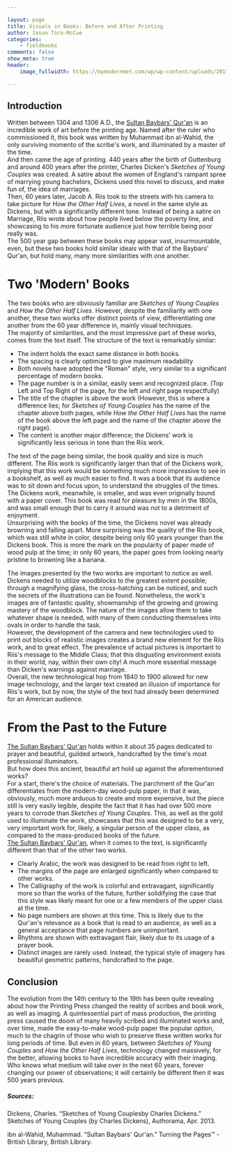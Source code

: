 ```yaml
---

layout: page  
title: Visuals in Books: Before and After Printing  
author: Jason Toro-McCue  
categories:  
    - fieldbooks
comments: false  
show_meta: true
header:
    image_fullwidth: https://mymodernmet.com/wp/wp-content/uploads/2017/05/jacob-riis-how-the-other-half-lives-27.jpg       

---
```



## Introduction

Written between 1304 and 1306 A.D., the [Sultan Baybars' Qur'an](http://www.bl.uk/turning-the-pages/?id=0354faf0-a67a-11db-87d3-0050c2490048&type=book) is an incredible work of art before the printing age. Named after the ruler who commissioned it, this book was written by Muhammad ibn al-Wahid, the only surviving momento of the scribe's work, and illuminated by a master of the time.  
And then came the age of printing. 440 years after the birth of Guttenburg and around 400 years after the printer, Charles Dicken's *Sketches of Young Couples* was created. A satire about the women of England's rampant spree of marrying young bachelors, Dickens used this novel to discuss, and make fun of, the idea of marriages.  
Then, 60 years later, Jacob A. Riis took to the streets with his camera to take picture for *How the Other Half Lives*, a novel in the same style as Dickens, but with a significantly different tone. Instead of being a satire on Marriage, Riis wrote about how people lived below the poverty line, and showcasing to his more fortunate audience just how terrible being poor really was.  
The 500 year gap between these books may appear vast, insurmountable, even, but these two books hold similar ideals with that of the Baybars' Qur'an, but hold many, many more similarities with one another.

# Two 'Modern' Books
The two books who are obviously familiar are *Sketches of Young Couples* and *How the Other Half Lives*. However, despite the familiarity with one another, these two works offer distinct points of view, differentiating one another from the 60 year difference in, mainly visual techniques.  
The majority of similarities, and the most impressive part of these works, comes from the text itself. The structure of the text is remarkably similar:

+ The indent holds the exact same distance in both books.
+ The spacing is clearly optimized to give maximum readability
+ Both novels have adopted the "Roman" style, very similar to a significant percentage of modern books.
+ The page number is in a similar, easily seen and recognized place. (Top Left and Top Right of the page, for the left and right page respectfully)
+ The title of the chapter is above the work (However, this is where a difference lies; for *Sketches of Young Couples* has the name of the chapter above both pages, while *How the Other Half Lives* has the name of the book above the left page and the name of the chapter above the right page).
+ The content is another major difference; the Dickens' work is significantly less serious in tone than the Riis work.

The text of the page being similar, the book quality and size is much different. The Riis work is significantly larger than that of the Dickens work, implying that this work would be something much more impressive to see in a bookshelf, as well as much easier to find. It was a book that its audience was to sit down and focus upon, to understand the struggles of the times. The Dickens work, meanwhile, is smaller, and was even originally bound with a paper cover. This book was read for pleasure by men in the 1800s, and was small enough that to carry it around was not to a detriment of enjoyment.  
Unsurprising with the books of the time, the Dickens novel was already browning and falling apart. More surprising was the quality of the Riis book, which was still white in color, despite being only 60 years younger than the Dickens book. This is more the mark on the popularity of paper made of wood pulp at the time; in only 60 years, the paper goes from looking nearly pristine to browning like a banana.

The images presented by the two works are important to notice as well. Dickens needed to utilize woodblocks to the greatest extent possible; through a magnifying glass, the cross-hatching can be noticed, and such the secrets of the illustrations can be found. Nonetheless, the work's images are of fantastic quality, showmanship of the growing and growing mastery of the woodblock. The nature of the images allow them to take whatever shape is needed, with many of them conducting themselves into ovals in order to handle the task.  
However, the development of the camera and new technologies used to print out blocks of realistic images creates a brand new element for the Riis work, and to great effect. The prevalence of actual pictures is important to Riis's message to the Middle Class; that this disgusting environment exists in their world, nay, within their own city! A much more essential message than Dicken's warnings against marriage.  
Overall, the new technological hop from 1840 to 1900 allowed for new image technology, and the larger text created an illusion of importance for Riis's work, but by now, the style of the text had already been determined for an American audience.

# From the Past to the Future
[The Sultan Baybars' Qur'an](http://www.bl.uk/turning-the-pages/?id=0354faf0-a67a-11db-87d3-0050c2490048&type=book) holds within it about 35 pages dedicated to prayer and beautiful, guilded artwork, handcrafted by the time's most professional illuminators.  
But how does this ancient, beautiful art hold up against the aforementioned works?  
For a start, there's the choice of materials. The parchment of the Qur'an differentiates from the modern-day wood-pulp paper, in that it was, obviously, much more arduous to create and more expensive, but the piece still is very easily legible, despite the fact that it has had over 500 more years to corrode than *Sketches of Young Couples*. This, as well as the gold used to illuminate the work, showcases that this was designed to be a very, very important work for, likely, a singular person of the upper class, as compared to the mass-produced books of the future.  
[The Sultan Baybars' Qur'an](http://www.bl.uk/turning-the-pages/?id=0354faf0-a67a-11db-87d3-0050c2490048&type=book), when it comes to the text, is significantly different than that of the other two works.
+ Clearly Arabic, the work was designed to be read from right to left.
+ The margins of the page are enlarged significantly when compared to other works.
+ The Calligraphy of the work is colorful and extravagant, significantly more so than the works of the future, further solidifying the case that this style was likely meant for one or a few members of the upper class at the time.
+ No page numbers are shown at this time. This is likely due to the Qur'an's relevance as a book that is read to an audience, as well as a general acceptance that page numbers are unimportant.
+ Rhythms are shown with extravagant flair, likely due to its usage of a prayer book.
+ Distinct images are rarely used. Instead, the typical style of imagery has beautiful geometric patterns, handcrafted to the page.

## Conclusion
The evolution from the 14th century to the 19th has been quite revealing about how the Printing Press changed the reality of scribes and book work, as well as imaging. A quintessential part of mass production, the printing press caused the doom of many heavily scribed and illuminated works and, over time, made the easy-to-make wood-pulp paper the popular option, much to the chagrin of those who wish to preserve these written works for long periods of time. But even in 60 years, between *Sketches of Young Couples* and *How the Other Half Lives*, technology changed massively, for the better, allowing books to have incredible accuracy with their imaging. Who knows what medium will take over in the next 60 years, forever changing our power of observations; it will certainly be different then it was 500 years previous.




##### Sources:  
Dickens, Charles. “Sketches of Young Couplesby Charles Dickens.” Sketches of Young Couples (by Charles Dickens), Authorama, Apr. 2013.

ibn al-Wahid, Muhammad. “Sultan Baybars' Qur'an.” Turning the Pages™ - British Library, British Library.
